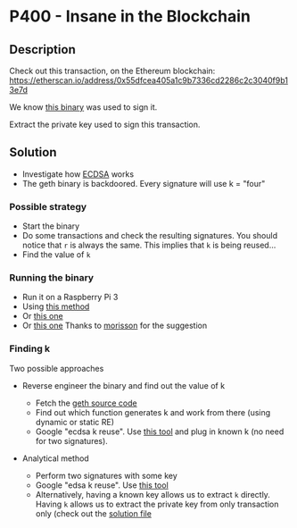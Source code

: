 # P400 - Insane in the Blockchain

## Description

Check out this transaction, on the Ethereum blockchain:
https://etherscan.io/address/0x55dfcea405a1c9b7336cd2286c2c3040f9b13e7d

We know [this binary](../blob/master/Pwnable/P400-InsaneInTheBlockChain/bin/geth) was used to sign it.

Extract the private key used to sign this transaction.

## Solution

  * Investigate how [ECDSA](https://en.wikipedia.org/wiki/Elliptic_Curve_Digital_Signature_Algorithm) works
  * The geth binary is backdoored. Every signature will use k = "four"

### Possible strategy
  * Start the binary
  * Do some transactions and check the resulting signatures. You should notice
that `r` is always the same. This implies that `k` is being reused...
  * Find the value of `k`

### Running the binary
  * Run it on a Raspberry Pi 3
  * Using [this method](https://reverseengineering.stackexchange.com/questions/8829/cross-debugging-for-mips-elf-with-qemu-toolchain)
  * Or [this one](https://wiki.ubuntu.com/ARM/BuildEABIChroot)
  * Or [this one](https://hub.docker.com/r/resin/armv7hf-debian/) Thanks to [morisson](https://twitter.com/morisson) for the suggestion

### Finding k

Two possible approaches

  * Reverse engineer the binary and find out the value of k
    * Fetch the [geth source code](https://github.com/ethereum/go-ethereum/wiki/geth)
    * Find out which function generates k and work from there (using dynamic or static RE)
    * Google "ecdsa k reuse". Use [this tool](https://github.com/tintinweb/ecdsa-private-key-recovery) and plug in known k (no need for two signatures).
      
  * Analytical method
    * Perform two signatures with some key
    * Google "edsa k reuse". Use [this tool](https://github.com/tintinweb/ecdsa-private-key-recovery)
    * Alternatively, having a known key allows us to extract `k` directly. Having `k` allows us to extract the private key from only transaction only (check out the [solution file](../blob/master/Pwnable/P400-InsaneInTheBlockChain/solution/solution.py)

